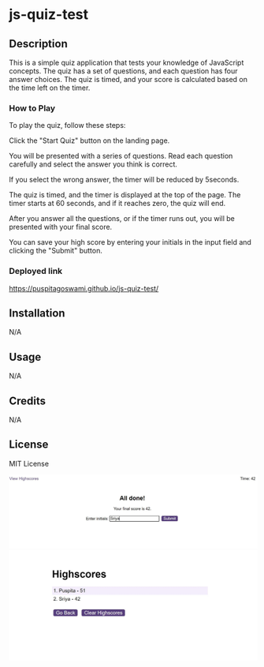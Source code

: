 # js-quiz-test

## Description
This is a simple quiz application that tests your knowledge of JavaScript concepts. The quiz has a set of questions, and each question has four answer choices. The quiz is timed, and your score is calculated based on the time left on the timer.

### How to Play
To play the quiz, follow these steps:

Click the "Start Quiz" button on the landing page.

You will be presented with a series of questions. Read each question carefully and select the answer you think is correct.

If you select the wrong answer, the timer will be reduced by 5seconds.

The quiz is timed, and the timer is displayed at the top of the page. The timer starts at 60 seconds, and if it reaches zero, the quiz will end.

After you answer all the questions, or if the timer runs out, you will be presented with your final score.

You can save your high score by entering your initials in the input field and clicking the "Submit" button.




### Deployed link
https://puspitagoswami.github.io/js-quiz-test/

## Installation

N/A

## Usage

N/A

## Credits

N/A

## License

MIT License

![Alt text](assets/images/ss1.JPG)
![Alt text](assets/images/ss2.JPG)
